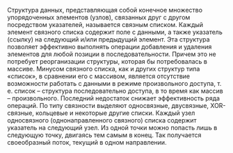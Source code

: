 Структура данных, представляющая собой конечное множество упорядоченных элементов (узлов), связанных друг с другом посредством указателей, называется связным списком. Каждый элемент связного списка содержит поле с данными, а также указатель (ссылку) на следующий и/или предыдущий элемент. Эта структура позволяет эффективно выполнять операции добавления и удаления элементов для любой позиции в последовательности. Причем это не потребует реорганизации структуры, которая бы потребовалась в массиве. Минусом связного списка, как и других структур типа «список», в сравнении его с массивом, является отсутствие возможности работать с данными в режиме произвольного доступа, т. е. список – структура последовательно доступа, в то время как массив – произвольного. Последний недостаток снижает эффективность ряда операций.
По типу связности выделяют односвязные, двусвязные, XOR-связные, кольцевые и некоторые другие списки.
Каждый узел односвязного (однонаправленного связного) списка содержит указатель на следующий узел. Из одной точки можно попасть лишь в следующую точку, двигаясь тем самым в конец. Так получается своеобразный поток, текущий в одном направлении.
